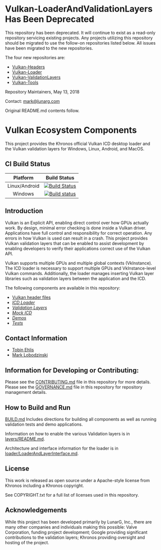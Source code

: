 # Vulkan-LoaderAndValidationLayers Has Been Deprecated

This repository has been deprecated. It will continue to exist as a read-only repository servicing existing projects. Any
projects utilizing this repository should be migrated to use the follow-on repositories listed below. All issues have been migrated to the
new repositories.

The four new repositories are:

- [Vulkan-Headers](https://github.com/KhronosGroup/Vulkan-Headers)
- [Vulkan-Loader](https://github.com/KhronosGroup/Vulkan-Loader)
- [Vulkan-ValidationLayers](https://github.com/KhronosGroup/Vulkan-ValidationLayers)
- [Vulkan-Tools](https://github.com/KhronosGroup/Vulkan-Tools)

Repository Maintainers,
    May 13, 2018

Contact: mark@lunarg.com

Original README.md contents follow.

# Vulkan Ecosystem Components

This project provides the Khronos official Vulkan ICD desktop loader and the Vulkan validation layers for Windows, Linux, Android, and MacOS.

## CI Build Status
| Platform | Build Status |
|:--------:|:------------:|
| Linux/Android | [![Build Status](https://travis-ci.org/KhronosGroup/Vulkan-LoaderAndValidationLayers.svg?branch=master)](https://travis-ci.org/KhronosGroup/Vulkan-LoaderAndValidationLayers) |
| Windows |[![Build status](https://ci.appveyor.com/api/projects/status/ri4584d6qramrjiv/branch/master?svg=true)](https://ci.appveyor.com/project/Khronoswebmaster/vulkan-loaderandvalidationlayers/branch/master) |


## Introduction

Vulkan is an Explicit API, enabling direct control over how GPUs actually work. By design, minimal error checking is done inside
a Vulkan driver. Applications have full control and responsibility for correct operation. Any errors in
how Vulkan is used can result in a crash. This project provides Vulkan validation layers that can be enabled
to assist development by enabling developers to verify their applications correct use of the Vulkan API.

Vulkan supports multiple GPUs and multiple global contexts (VkInstance). The ICD loader is necessary to
support multiple GPUs and VkInstance-level Vulkan commands.  Additionally, the loader manages inserting
Vulkan layer libraries such as validation layers between the application and the ICD.

The following components are available in this repository:
- [Vulkan header files](include/vulkan/)
- [*ICD Loader*](loader/)
- [*Validation Layers*](layers/)
- [*Mock ICD*](icd/)
- [*Demos*](demos/)
- [*Tests*](tests/)

## Contact Information
* [Tobin Ehlis](mailto:tobine@google.com)
* [Mark Lobodzinski](mailto:mark@lunarg.com)

## Information for Developing or Contributing:

Please see the [CONTRIBUTING.md](CONTRIBUTING.md) file in this repository for more details.
Please see the [GOVERNANCE.md](GOVERNANCE.md) file in this repository for repository management details.

## How to Build and Run

[BUILD.md](BUILD.md)
Includes directions for building all components as well as running validation tests and demo applications.

Information on how to enable the various Validation layers is in
[layers/README.md](layers/README.md).

Architecture and interface information for the loader is in
[loader/LoaderAndLayerInterface.md](loader/LoaderAndLayerInterface.md).

## License
This work is released as open source under a Apache-style license from Khronos including a Khronos copyright.

See COPYRIGHT.txt for a full list of licenses used in this repository.

## Acknowledgements
While this project has been developed primarily by LunarG, Inc., there are many other
companies and individuals making this possible: Valve Corporation, funding
project development; Google providing significant contributions to the validation layers;
Khronos providing oversight and hosting of the project.
